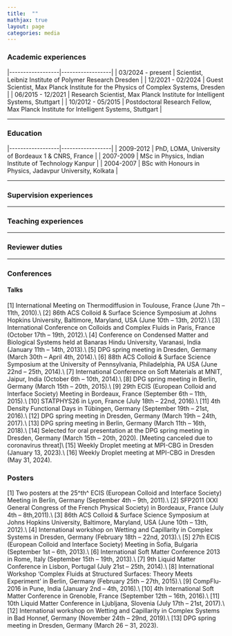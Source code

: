 ```yaml
---
title:  ""
mathjax: true
layout: page
categories: media
---
```


### Academic experiences 

|------------------|------------------|
| 03/2024 - present      | Scientist, Leibniz Institute of Polymer Research Dresden | 
| 12/2021 - 02/2024      | Guest Scientist, Max Planck Institute for the Physics of Complex Systems, Dresden | 
| 06/2015 - 12/2021      | Research Scientist, Max Planck Institute for Intelligent Systems, Stuttgart | 
| 10/2012 - 05/2015 | Postdoctoral Research Fellow, Max Planck Institute for Intelligent Systems, Stuttgart | 

---
### Education

|------------------|------------------|
| 2009-2012      | PhD, LOMA, University of Bordeaux 1 & CNRS, France | 
| 2007-2009      | MSc in Physics, Indian Institute of Technology Kanpur | 
| 2004-2007      | BSc with Honours in Physics, Jadavpur University, Kolkata |  

---
### Supervision experiences
---

### Teaching experiences
---

### Reviewer duties
---

### Conferences
#### Talks
[1] International Meeting on Thermodiffusion in Toulouse, France (June 7th – 11th, 2010).\\
[2] 86th ACS Colloid & Surface Science Symposium at Johns Hopkins University, Baltimore, Maryland, USA (June 10th – 13th, 2012).\\
[3] International Conference on Colloids and Complex Fluids in Paris, France (October 17th – 19th, 2012).\\
[4]	Conference on Condensed Matter and Biological Systems held at Banaras Hindu University, Varanasi, India (January 11th – 14th, 2013).\\
[5] DPG spring meeting in Dresden, Germany (March 30th – April 4th, 2014).\\
[6]	88th ACS Colloid & Surface Science Symposium at the University of Pennsylvania, Philadelphia, PA USA (June 22nd – 25th, 2014).\\
[7]	International Conference on Soft Materials at MNIT, Jaipur, India (October 6th – 10th, 2014).\\
[8]	DPG spring meeting in Berlin, Germany (March 15th – 20th, 2015).\\
[9]	29th ECIS (European Colloid and Interface Society) Meeting in Bordeaux, France (September 6th – 11th, 2015).\\
[10]	STATPHYS26 in Lyon, France (July 18th – 22nd, 2016).\\
[11]	4th Density Functional Days in Tübingen, Germany (September 19th – 21st, 2016).\\
[12]	DPG spring meeting in Dresden, Germany (March 19th – 24th, 2017).\\
[13]	DPG spring meeting in Berlin, Germany (March 11th – 16th, 2018).\\
[14]	Selected for oral presentation at the DPG spring meeting in Dresden, Germany (March 15th – 20th, 2020). [Meeting canceled due to coronavirus threat]\\
[15]	Weekly Droplet meeting at MPI-CBG in Dresden (January 13, 2023).\\
[16] Weekly Droplet meeting at MPI-CBG in Dresden (May 31, 2024).

### Posters
[1] Two posters at the 25^th^ ECIS (European Colloid and Interface Society) Meeting in Berlin, Germany (September 4th – 9th, 2011).\\
[2]	SFP2011 (XXI General Congress of the French Physical Society) in Bordeaux, France (July 4th – 8th,2011).\\
[3]	86th ACS Colloid & Surface Science Symposium at Johns Hopkins University, Baltimore, Maryland, USA (June 10th – 13th, 2012).\\
[4]	International workshop on Wetting and Capillarity in Complex Systems in Dresden, Germany (February 18th – 22nd, 2013).\\
[5]	27th ECIS (European Colloid and Interface Society) Meeting in Sofia, Bulgaria (September 1st – 6th, 2013).\\
[6] International Soft Matter Conference 2013 in Rome, Italy (September 15th – 19th, 2013).\\
[7]	9th Liquid Matter Conference in Lisbon, Portugal (July 21st – 25th, 2014).\\
[8]	International Workshop ‘Complex Fluids at Structured Surfaces: Theory Meets Experiment’ in Berlin, Germany (February 25th – 27th, 2015).\\
[9]	CompFlu-2016 in Pune, India (January 2nd – 4th, 2016).\\
[10]	4th International Soft Matter Conference in Grenoble, France (September 12th – 16th, 2016).\\
[11]	10th Liquid Matter Conference in Ljubljana, Slovenia (July 17th – 21st, 2017).\\
[12]	International workshop on Wetting and Capillarity in Complex Systems in Bad Honnef, Germany (November 24th – 29nd, 2019).\\
[13]	DPG spring meeting in Dresden, Germany (March 26 – 31, 2023).

